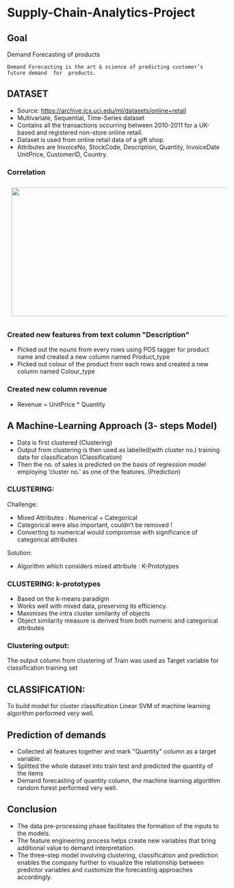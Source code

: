 # Supply-Chain-Analytics-Project

 ## Goal
  Demand Forecasting of products
  
  
    Demand Forecasting is the art & science of predicting customer’s future demand  for  products.
 
 ## DATASET
 
 - Source: https://archive.ics.uci.edu/ml/datasets/online+retail
 - Multivariate, Sequential, Time-Series dataset
 - Contains all the transactions occurring between 2010-2011 for a UK-based and registered non-store online retail.
 - Dataset is used from online retail data of a gift shop.
 - Attributes are InvoiceNo, StockCode, Description, Quantity, InvoiceDate UnitPrice, CustomerID, Country.
### Correlation

<p align="center">
<img src="https://github.com/Oprishri/Supply-Chain-Analytics-Project/blob/master/images/correlation.PNG" alt="" width="600" height="300" style="vertical-align:top; margin:10px">
 </p>
 
### Created new features from text column "Description"

 - Picked out the nouns from every rows using POS tagger for product name and created a new column named Product_type
 - Picked out colour of the product from each rows and created a new column named Colour_type
 
### Created new column revenue
 
 - Revenue = UnitPrice * Quantity
 
## A Machine-Learning Approach (3- steps Model)

- Data is first clustered (Clustering)
- Output from clustering is then used as labelled(with cluster no.) training data for classification (Classification)
- Then the no. of sales is predicted on the basis of regression model employing ‘cluster no.’ as one of the features. (Prediction)

### CLUSTERING:

 Challenge:
 - Mixed Attributes : Numerical + Categorical
 - Categorical were also important, couldn’t be removed !
 - Converting to numerical would compromise with significance of categorical attributes 
 
Solution:
 - Algorithm which considers mixed attribute : K-Prototypes

### CLUSTERING: k-prototypes

- Based on the k-means paradigm
- Works well with mixed data, preserving its efficiency.
- Maximises the intra cluster similarity of objects
- Object similarity measure is derived from both numeric and categorical attributes

### Clustering output:

 The output column from clustering of Train was used as Target variable for classification training set 
 
## CLASSIFICATION: 

 To build model for cluster classification
 Linear SVM of machine learning algorithm performed very well.
 
 ## Prediction of demands
 
  - Collected all features together and mark "Quantity" column as a target variable.
  - Splitted the whole dataset into train test and predicted the quantity of the items
  - Demand forecasting of quantity column, the machine learning algorithm random forest performed very well.

## Conclusion

- The data pre-processing phase facilitates the formation of the inputs to the models.
- The feature engineering process helps create new variables that bring additional value to demand interpretation.
- The three-step model involving clustering, classification and prediction enables the company further to visualize the relationship between predictor variables and customize the forecasting approaches accordingly.








